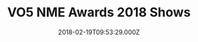 ---
campaign-uuid: "c-56a28f12-6d10-4814-ade0-576da646d49c"
type: "Preview"
category: "Tickets"
date: "2018-02-19T09:53:29.000Z"
end-date: "2018-03-02T00:00:00.000Z"
disable-form: false
is_promoted: false
has_entry_page: false
title: "VO5 NME Awards 2018 Shows"
competition-description: "This year’s line-up of London NME Shows is the best in recent\
  \ memory… and a huge line-up of artists has been announced… so why not make sure\
  \ you get your hands on tickets for one of the greatest events of the year?\r\n\
  Franz Ferdinand at O2 Academy Brixton, Yonaka at The Garage, A2 at KOKO London…\
  \ sounds good, right? <p>Tickets are on sale right now so get your hands on them\
  \ before they are sold out!</p>"
banner-img: "https://assets.expresslyapp.com/asset-98310dd3-0c04-4774-88ab-d8e74ebf9ec2.jpg"
logo-left-href: "https://www.tickx.co.uk/"
logo-left-image: "https://assets.expresslyapp.com/80c167db-20f6-48c0-b3af-cacfe885e812-thumb.png"
logo-left-title: "tickx"
has-winner: false
---
